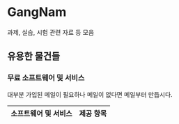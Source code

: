# GangNam

과제, 실습, 시험 관련 자료 등 모음

## 유용한 물건들
### 무료 소프트웨어 및 서비스

대부분 가입된 메일이 필요하나 메일이 없다면 메일부터 만듭시다.

| 소프트웨어 및 서비스 | 제공 항목 |
| --- | --- |
